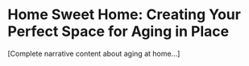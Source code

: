 # Home Sweet Home: Creating Your Perfect Space for Aging in Place

[Complete narrative content about aging at home...]